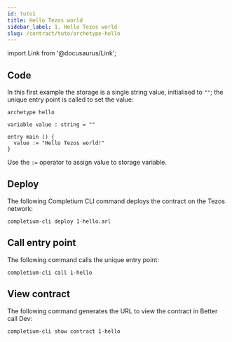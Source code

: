 ```yaml
---
id: tuto1
title: Hello Tezos world
sidebar_label: 1. Hello Tezos world
slug: /contract/tuto/archetype-hello
---
```


import Link from '@docusaurus/Link';


## Code

In this first example the storage is a single string value, initialised to `""`; the unique entry point is called to set the value:

```archetype {6}
archetype hello

variable value : string = ""

entry main () {
  value := "Hello Tezos world!"
}
```

Use the `:=` operator to assign value to storage variable.

## Deploy

The following <Link to='/docs/cli'>Completium CLI</Link> command deploys the contract on the Tezos network:

```
completium-cli deploy 1-hello.arl
```

## Call entry point

The following command calls the unique entry point:

```
completium-cli call 1-hello
```

## View contract

The following command generates the URL to view the contract in Better call Dev:

```
completium-cli show contract 1-hello
```